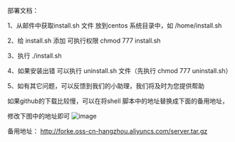 部署文档：

1、从邮件中获取install.sh 文件
放到centos 系统目录中，如 /home/install.sh

2、给 install.sh 添加 可执行权限  chmod 777 install.sh

3、执行 ./install.sh

4、如果安装出错 可以执行 uninstall.sh 文件（先执行 chmod 777 uninstall.sh）

5、如有其它问题，可以反馈到我们的小助理，我们将及时为您提供帮助

如果github的下载比较慢，可以在将shell 脚本中的地址替换成下面的备用地址，

修改下图中的地址即可
![image](https://forke.oss-cn-hangzhou.aliyuncs.com/2041554351055_.pic_hd.jpg)

备用地址：
http://forke.oss-cn-hangzhou.aliyuncs.com/server.tar.gz 


